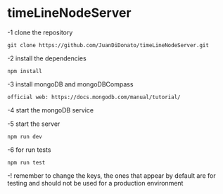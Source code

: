 # timeLineNodeServer

-1 clone the repository

    git clone https://github.com/JuanDiDonato/timeLineNodeServer.git

-2 install the dependencies
    
    npm install
    
-3 install mongoDB and mongoDBCompass 

    official web: https://docs.mongodb.com/manual/tutorial/
    
 -4 start the mongoDB service 
 
 -5 start the server 
 
    npm run dev
    
 -6 for run tests
 
    npm run test
 
 -! remember to change the keys, the ones that appear by default are for testing and should not be used for a production environment 
